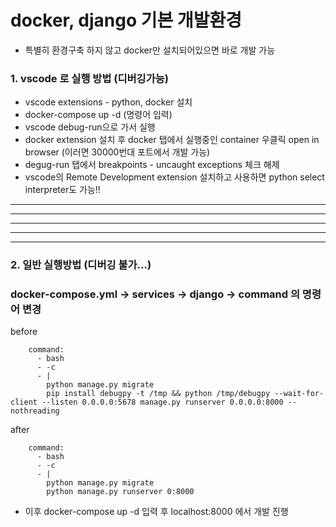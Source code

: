 # docker, django 기본 개발환경

- 특별히 환경구축 하지 않고 docker만 설치되어있으면 바로 개발 가능

### 1. vscode 로 실행 방법 (디버깅가능)

- vscode extensions - python, docker 설치
- docker-compose up -d (명령어 입력)
- vscode debug-run으로 가서 실행
- docker extension 설치 후 docker 탭에서 실행중인 container 우클릭 open in browser (이러면 30000번대 포트에서 개발 가능)
- degug-run 탭에서 breakpoints - uncaught exceptions 체크 해제
- vscode의 Remote Development extension 설치하고 사용하면 python select interpreter도 가능!!

---

---

---

---

---

### 2. 일반 실행방법 (디버깅 불가...)

### docker-compose.yml -> services -> django -> command 의 명령어 변경

before

```
    command:
      - bash
      - -c
      - |
        python manage.py migrate
        pip install debugpy -t /tmp && python /tmp/debugpy --wait-for-client --listen 0.0.0.0:5678 manage.py runserver 0.0.0.0:8000 --nothreading
```

after

```
    command:
      - bash
      - -c
      - |
        python manage.py migrate
        python manage.py runserver 0:8000
```

- 이후 docker-compose up -d 입력 후 localhost:8000 에서 개발 진행
